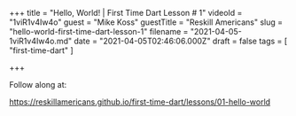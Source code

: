 +++
title = "Hello, World! | First Time Dart Lesson # 1"
videoId = "1viR1v4Iw4o"
guest = "Mike Koss"
guestTitle = "Reskill Americans"
slug = "hello-world-first-time-dart-lesson-1"
filename = "2021-04-05-1viR1v4Iw4o.md"
date = "2021-04-05T02:46:06.000Z"
draft = false
tags = [ "first-time-dart" ]

+++

Follow along at:

https://reskillamericans.github.io/first-time-dart/lessons/01-hello-world
